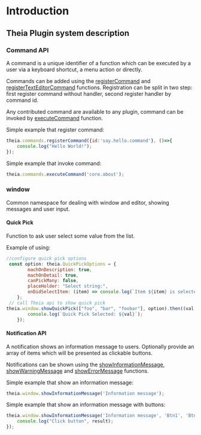 # Introduction
## Theia Plugin system description

### Command API
 A command is a unique identifier of a function which
 can be executed by a user via a keyboard shortcut, a
 menu action or directly.

Commands can be added using the [registerCommand](#commands.registerCommand) and
[registerTextEditorCommand](#commands.registerTextEditorCommand) functions.
Registration can be split in two step: first register command without handler, 
second register handler by command id.

Any contributed command are available to any plugin, command can be invoked 
by [executeCommand](#commands.executeCommand) function.

Simple example that register command:
```javascript
theia.commands.registerCommand({id:'say.hello.command'}, ()=>{
    console.log("Hello World!");
});
```

Simple example that invoke command:

```javascript
theia.commands.executeCommand('core.about');
```

### window

Common namespace for dealing with window and editor, showing messages and user input.

#### Quick Pick

Function to ask user select some value from the list.

Example of using:

```javascript
//configure quick pick options
 const option: theia.QuickPickOptions = {
        machOnDescription: true,
        machOnDetail: true,
        canPickMany: false,
        placeHolder: "Select string:",
        onDidSelectItem: (item) => console.log(`Item ${item} is selected`)
    };
 // call Theia api to show quick pick
theia.window.showQuickPick(["foo", "bar", "foobar"], option).then((val: string[] | undefined) => {
        console.log(`Quick Pick Selected: ${val}`);
    });
```
#### Notification API
 A notification shows an information message to users.
 Optionally provide an array of items which will be presented as clickable buttons.
 
 Notifications can be shown using the [showInformationMessage](#window.showInformationMessage),
 [showWarningMessage](#window.showWarningMessage) and [showErrorMessage](#window.showErrorMessage) functions.
 

Simple example that show an information message:
```javascript
theia.window.showInformationMessage('Information message');
```

Simple example that show an information message with buttons:
```javascript
theia.window.showInformationMessage('Information message', 'Btn1', 'Btn2').then(result => {
    console.log("Click button", result);
});
```
